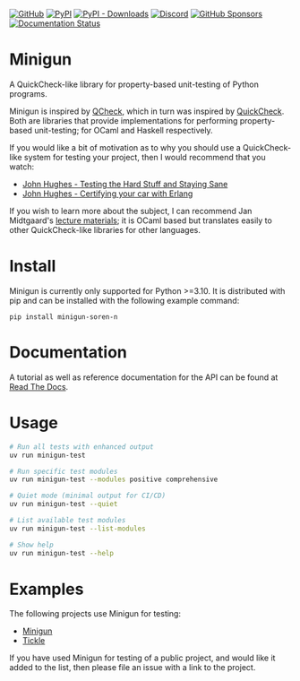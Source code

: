 [![GitHub](https://img.shields.io/github/license/soren-n/minigun-py)](https://github.com/soren-n/minigun-py/blob/main/LICENSE)
[![PyPI](https://img.shields.io/pypi/v/minigun-soren-n)](https://pypi.org/project/minigun-soren-n/)
[![PyPI - Downloads](https://img.shields.io/pypi/dm/minigun-soren-n)](https://pypi.org/project/minigun-soren-n/)
[![Discord](https://img.shields.io/discord/931473325543268373?label=discord)](https://discord.gg/bddF43Vk2q)
[![GitHub Sponsors](https://img.shields.io/github/sponsors/soren-n)](https://github.com/sponsors/soren-n)
[![Documentation Status](https://readthedocs.org/projects/minigun/badge/?version=latest)](https://minigun.readthedocs.io/en/latest/?badge=latest)

# Minigun
A QuickCheck-like library for property-based unit-testing of Python programs.

Minigun is inspired by [QCheck](https://github.com/c-cube/qcheck), which in turn was inspired by [QuickCheck](https://github.com/nick8325/quickcheck). Both are libraries that provide implementations for performing property-based unit-testing; for OCaml and Haskell respectively.

If you would like a bit of motivation as to why you should use a QuickCheck-like system for testing your project, then I would recommend that you watch:
- [John Hughes - Testing the Hard Stuff and Staying Sane](https://www.youtube.com/watch?v=zi0rHwfiX1Q)
- [John Hughes - Certifying your car with Erlang](https://vimeo.com/68331689)

If you wish to learn more about the subject, I can recommend Jan Midtgaard's [lecture materials](https://janmidtgaard.dk/quickcheck/index.html); it is OCaml based but translates easily to other QuickCheck-like libraries for other languages.

# Install
Minigun is currently only supported for Python >=3.10. It is distributed with pip and can be installed with the following example command:
```
pip install minigun-soren-n
```

# Documentation
A tutorial as well as reference documentation for the API can be found at [Read The Docs](https://minigun.readthedocs.io/en/latest/).

# Usage
```bash
# Run all tests with enhanced output
uv run minigun-test

# Run specific test modules
uv run minigun-test --modules positive comprehensive

# Quiet mode (minimal output for CI/CD)
uv run minigun-test --quiet

# List available test modules
uv run minigun-test --list-modules

# Show help
uv run minigun-test --help
```

# Examples
The following projects use Minigun for testing:
- [Minigun](https://github.com/soren-n/minigun/tree/main/tests)
- [Tickle](https://github.com/soren-n/tickle/tree/main/tests)

If you have used Minigun for testing of a public project, and would like it added to the list, then please file an issue with a link to the project.
